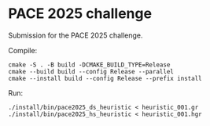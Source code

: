 # PACE 2025 challenge

Submission for the PACE 2025 challenge.

Compile:
```shell
cmake -S . -B build -DCMAKE_BUILD_TYPE=Release
cmake --build build --config Release --parallel
cmake --install build --config Release --prefix install
```

Run:
```shell
./install/bin/pace2025_ds_heuristic < heuristic_001.gr
./install/bin/pace2025_hs_heuristic < heuristic_001.hgr
```
